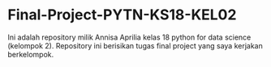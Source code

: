 # Final-Project-PYTN-KS18-KEL02
Ini adalah repository milik Annisa Aprilia kelas 18 python for data science (kelompok 2). Repository ini berisikan tugas final project yang saya kerjakan berkelompok.

